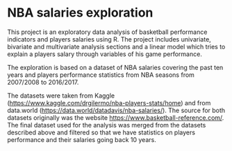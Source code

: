 # NBA salaries exploration

This project is an exploratory data analysis of basketball performance indicators and players salaries using R. The project includes univariate, bivariate and multivariate analysis sections and a linear model which tries to explain a players salary through variables of his game performance. 

The exploration is based on a dataset of NBA salaries covering the past ten years and players performance statistics from NBA seasons from 2007/2008 to 2016/2017. 

The datasets were taken from Kaggle (https://www.kaggle.com/drgilermo/nba-players-stats/home) and from data.world (https://data.world/datadavis/nba-salaries/). The source for both datasets originally was the website https://www.basketball-reference.com/. The final dataset used for the analysis was merged from the datasets described above and filtered so that we have statistics on players performance and their salaries going back 10 years.
